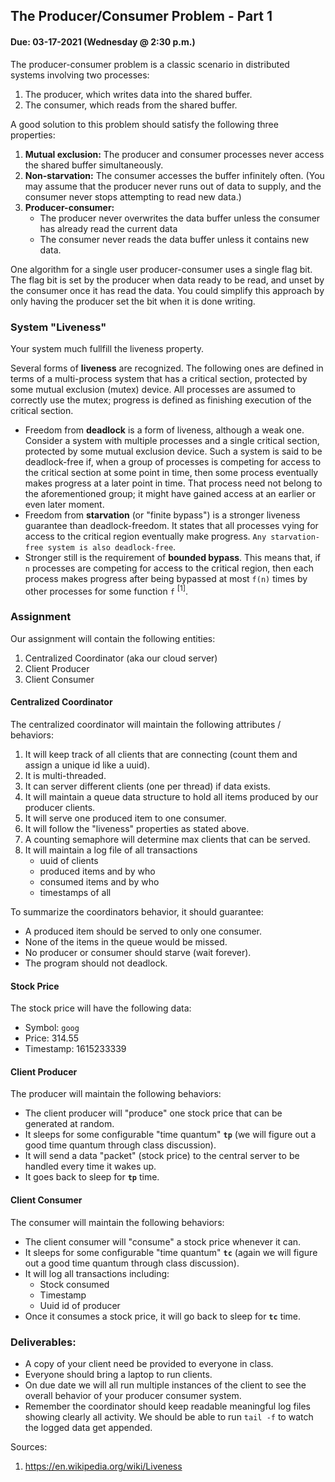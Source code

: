 ## The Producer/Consumer Problem - Part 1
#### Due: 03-17-2021 (Wednesday @ 2:30 p.m.)

The producer-consumer problem is a classic scenario in distributed systems involving two processes:

1. The producer, which writes data into the shared buffer.
2. The consumer, which reads from the shared buffer.

A good solution to this problem should satisfy the following three properties:

1. **Mutual exclusion:** The producer and consumer processes never access the shared buffer simultaneously.
2. **Non-starvation:** The consumer accesses the buffer infinitely often. (You may assume that the producer never runs out of data to supply, and the consumer never stops attempting to read new data.)
3. **Producer-consumer:**
    - The producer never overwrites the data buffer unless the consumer has already read the current data
    - The consumer never reads the data buffer unless it contains new data.

One algorithm for a single user producer-consumer uses a single flag bit. The flag bit is set by the producer when data ready to be read, and unset by the consumer once it has read the data. You could simplify this approach by only having the producer set the bit when it is done writing. 

### System "Liveness"

Your system much fullfill the liveness property. 

Several forms of **liveness** are recognized. The following ones are defined in terms of a multi-process system that has a critical section, protected by some mutual exclusion (mutex) device. All processes are assumed to correctly use the mutex; progress is defined as finishing execution of the critical section.

- Freedom from **deadlock** is a form of liveness, although a weak one. Consider a system with multiple processes and a single critical section, protected by some mutual exclusion device. Such a system is said to be deadlock-free if, when a group of processes is competing for access to the critical section at some point in time, then some process eventually makes progress at a later point in time. That process need not belong to the aforementioned group; it might have gained access at an earlier or even later moment.
- Freedom from **starvation** (or "finite bypass") is a stronger liveness guarantee than deadlock-freedom. It states that all processes vying for access to the critical region eventually make progress. `Any starvation-free system is also deadlock-free`.
- Stronger still is the requirement of **bounded bypass**. This means that, if `n` processes are competing for access to the critical region, then each process makes progress after being bypassed at most `f(n)` times by other processes for some function `f` <sup>[1]</sup>.
  
### Assignment

Our assignment will contain the following entities:

1. Centralized Coordinator (aka our cloud server)
2. Client Producer 
3. Client Consumer

#### Centralized Coordinator

The centralized coordinator will maintain the following attributes / behaviors:

1. It will keep track of all clients that are connecting (count them and assign a unique id like a uuid).
2. It is multi-threaded.
3. It can server different clients (one per thread) if data exists.
4. It will maintain a queue data structure to hold all items produced by our producer clients.
5. It will serve one produced item to one consumer. 
6. It will follow the "liveness" properties as stated above.
7. A counting semaphore will determine max clients that can be served.
8. It will maintain a log file of all transactions 
   - uuid of clients
   - produced items and by who
   - consumed items and by who
   - timestamps of all

To summarize the coordinators behavior, it should guarantee:

- A produced item should be served to only one consumer.
- None of the items in the queue would be missed.
- No producer or consumer should starve (wait forever).
- The program should not deadlock.

#### Stock Price

The stock price will have the following data:

- Symbol: `goog`
- Price: 314.55
- Timestamp: 1615233339

#### Client Producer 

The producer will maintain the following behaviors:

- The client producer will "produce" one stock price that can be generated at random.
- It sleeps for some configurable "time quantum" **`tp`** (we will figure out a good time quantum through class discussion).
- It will send a data "packet" (stock price) to the central server to be handled every time it wakes up.
- It goes back to sleep for **`tp`** time.


#### Client Consumer

The consumer will maintain the following behaviors:

- The client consumer will "consume" a stock price whenever it can. 
- It sleeps for some configurable "time quantum" **`tc`** (again we will figure out a good time quantum through class discussion).
- It will log all transactions including:
  - Stock consumed
  - Timestamp
  - Uuid id of producer
- Once it consumes a stock price, it will go back to sleep for **`tc`** time.



### Deliverables:

- A copy of your client need be provided to everyone in class.
- Everyone should bring a laptop to run clients.
- On due date we will all run multiple instances of the client to see the overall behavior of your producer consumer system.
- Remember the coordinator should keep readable meaningful log files showing clearly all activity. We should be able to run `tail -f` to watch the logged data get appended. 


Sources: 

1. https://en.wikipedia.org/wiki/Liveness